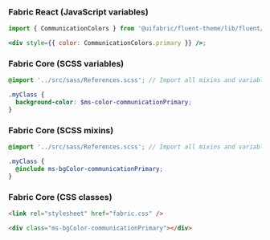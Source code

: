 ### Fabric React (JavaScript variables)

```jsx
import { CommunicationColors } from '@uifabric/fluent-theme/lib/fluent/FluentColors';

<div style={{ color: CommunicationColors.primary }} />;
```

### Fabric Core (SCSS variables)

```scss
@import '../src/sass/References.scss'; // Import all mixins and variables.

.myClass {
  background-color: $ms-color-communicationPrimary;
}
```

### Fabric Core (SCSS mixins)

```scss
@import '../src/sass/References.scss'; // Import all mixins and variables.

.myClass {
  @include ms-bgColor-communicationPrimary;
}
```

### Fabric Core (CSS classes)

```html
<link rel="stylesheet" href="fabric.css" />

<div class="ms-bgColor-communicationPrimary"></div>
```
